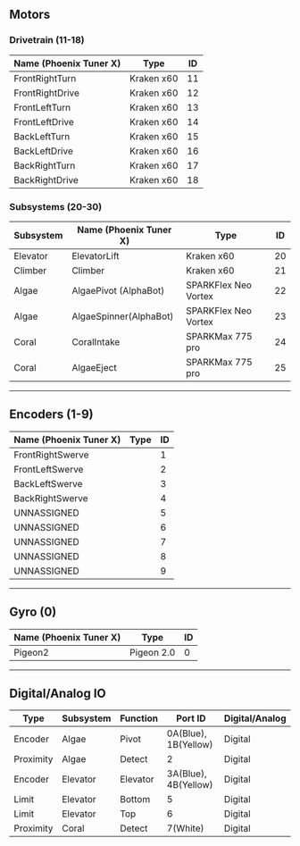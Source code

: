 ## Motors 
### Drivetrain (11-18)

| Name (Phoenix Tuner X) | Type       | ID  |
| ---------------------- | ---------- | --- |
| FrontRightTurn         | Kraken x60 | 11  |
| FrontRightDrive        | Kraken x60 | 12  |
| FrontLeftTurn          | Kraken x60 | 13  |
| FrontLeftDrive         | Kraken x60 | 14  |
| BackLeftTurn           | Kraken x60 | 15  |
| BackLeftDrive          | Kraken x60 | 16  |
| BackRightTurn          | Kraken x60 | 17  |
| BackRightDrive         | Kraken x60 | 18  |

### Subsystems (20-30)

| Subsystem | Name (Phoenix Tuner X) | Type                 | ID  |
| --------- | ---------------------- | -------------------- | --- |
| Elevator  | ElevatorLift           | Kraken x60           | 20  |
| Climber   | Climber                | Kraken x60           | 21  |
| Algae     | AlgaePivot (AlphaBot)  | SPARKFlex Neo Vortex | 22  |
| Algae     | AlgaeSpinner(AlphaBot) | SPARKFlex Neo Vortex | 23  |
| Coral     | CoralIntake            | SPARKMax 775 pro     | 24  |
| Coral     | AlgaeEject             | SPARKMax 775 pro     | 25  |
___
## Encoders (1-9)

| Name (Phoenix Tuner X) | Type | ID  |
| ---------------------- | ---- | --- |
| FrontRightSwerve       |      | 1   |
| FrontLeftSwerve        |      | 2   |
| BackLeftSwerve         |      | 3   |
| BackRightSwerve        |      | 4   |
| UNNASSIGNED            |      | 5   |
| UNNASSIGNED            |      | 6   |
| UNNASSIGNED            |      | 7   |
| UNNASSIGNED            |      | 8   |
| UNNASSIGNED            |      | 9   |
___
## Gyro (0)

| Name (Phoenix Tuner X) | Type       | ID  |
| ---------------------- | ---------- | --- |
| Pigeon2                | Pigeon 2.0 | 0   |
___
## Digital/Analog IO

| Type      | Subsystem | Function | Port ID | Digital/Analog |
| --------- | --------- | -------- | ------- | -------------- |
| Encoder   | Algae     |  Pivot   |  0A(Blue), 1B(Yellow) | Digital        |
| Proximity | Algae     |  Detect  |  2      | Digital        |
| Encoder   | Elevator  |  Elevator|  3A(Blue), 4B(Yellow) | Digital        |
| Limit     | Elevator  |  Bottom  |  5      | Digital        |
| Limit     | Elevator  |  Top     |  6      | Digital        |
| Proximity | Coral     |  Detect  |  7(White)      | Digital        |
